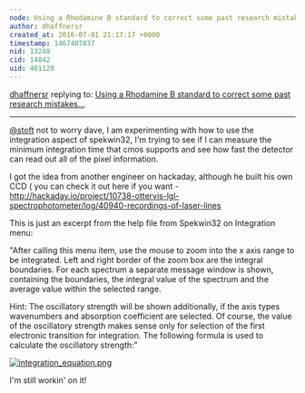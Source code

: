 ```yaml
---
node: Using a Rhodamine B standard to correct some past research mistakes...
author: dhaffnersr
created_at: 2016-07-01 21:17:17 +0000
timestamp: 1467407837
nid: 13248
cid: 14842
uid: 461120
---
```




[dhaffnersr](../profile/dhaffnersr) replying to: [Using a Rhodamine B standard to correct some past research mistakes...](../notes/dhaffnersr/06-29-2016/using-a-rhodamine-b-standard-to-correct-some-past-research-mistakes)

----
[@stoft](/profile/stoft) not to worry dave, I am experimenting with how to use the integration aspect of spekwin32, I'm trying to see if I can measure the minimum integration time that cmos supports and see how fast the detector can read out all of the pixel information.

I got the idea from another engineer on hackaday, although he built his own CCD ( you can check it out here if you want - http://hackaday.io/project/10738-ottervis-lgl-spectrophotometer/log/40940-recordings-of-laser-lines

This is just an excerpt from the help file from Spekwin32 on Integration menu:

"After calling this menu item, use the mouse to zoom into the x axis range to be integrated. Left and right border of the zoom box are the integral boundaries. For each spectrum a separate message window is shown, containing the boundaries, the integral value of the spectrum and the average value within the selected range.

Hint: The oscillatory strength will be shown additionally, if the axis types wavenumbers and absorption coefficient are selected. Of course, the value of the oscillatory strength makes sense only for selection of the first electronic transition for integration. The following formula is used to calculate the oscillatory strength:"


[![integration_equation.png](//i.publiclab.org/system/images/photos/000/016/830/large/integration_equation.png)](//i.publiclab.org/system/images/photos/000/016/830/original/integration_equation.png)

I'm still workin' on it! 
